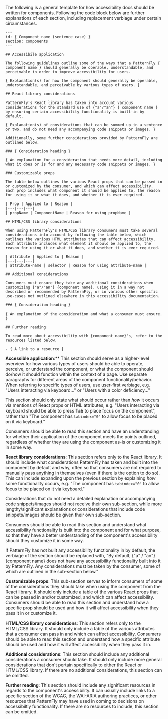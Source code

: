 The following is a general template for how accessibility docs should be written for components. Following the code block below are further explanations of each section, including replacement verbiage under certain circumstances.

```
---
id: { Component name (sentence case) }
section: components
---

## Accessibile application

The following guidelines outline some of the ways that a PatternFly { component name } should generally be operable, understandable, and perceivable in order to improve accessibility for users.

{ Explanation(s) for how the component should generally be operable, understandable, and perceivable by various types of users. }

## React library considerations

PatternFly's React library has taken into account various considerations for the standard use of {"a"/"an"} { component name } by ensuring certain accessibility functionality is built-in by default.

{ Explanation(s) of considerations that can be summed up in a sentence or two, and do not need any accompanying code snippets or images. }

Additionally, some further considerations provided by PatternFly are outlined below.

### { Consideration heading }

{ An explanation for a consideration that needs more detail, including what it does or is for and any necessary code snippets or images. }

### Customizable props

The table below outlines the various React props that can be passed in or customized by the consumer, and which can affect accessibility. Each prop includes what component it should be applied to, the reason for using it or what it does, and whether it is ever required.

| Prop | Applied to | Reason | 
|---|---|---|
| propName | ComponentName | Reason for using propName |

## HTML/CSS library considerations

When using PatternFly's HTML/CSS library consumers must take several considerations into account by following the table below, which outlines the various HTML attributes that can affect accessibility. Each attribute includes what element it should be applied to, the reason for using it or what it does, and whether it is ever required.

| Attribute | Applied to | Reason | 
|---|---|---|
| attribute-name | selector | Reason for using attribute-name |

## Additional considerations

Consumers must ensure they take any additional considerations when customizing {"a"/"an"} {component name}, using it in a way not described or recommended by PatternFly, or in various other specific use-cases not outlined elsewhere in this accessibility documentation.

### { Consideration heading }

{ An explanation of the consideration and what a consumer must ensure. }

## Further reading

To read more about accessibility with {component name}'s, refer to the resources listed below.

- { A link to a resource }
```

**Accessible application**:** This section should serve as a higher-level overview for how various types of users should be able to operate, perceive, or understand the component, or what the component should do/how it should function within the context of a page. Use separate paragraphs for different areas of the component functionality/behavior. When referring to specific types of users, use user-first verbiage, e.g. "Users interacting via keyboard..." or "Users with a color deficiency..."

This section should only state what should occur rather than *how* it occurs via mentions of React props or HTML attributes, e.g. "Users interacting via keyboard should be able to press **Tab** to place focus on the component", rather than "The component has `tabindex="0"` to allow focus to be placed on it via keyboard."

Consumers should be able to read this section and have an understanding for whether their application of the component meets the points outlined, regardless of whether they are using the component as-is or customizing it in some way.

**React library considerations**: This section refers only to the React library. It should include what considerations PatternFly has taken and built into the component by default and why, often so that consumers are not required to manually pass anything in themselves (even if there is the option to do so). This can include expanding upon the previous section by explaining *how* some functionality occurs, e.g. "The component has `tabindex="0"` to allow focus to be placed on it via keyboard."

Considerations that do not need a detailed explanation or accompanying code snippets/images should not receive their own sub-section, while more lengthy/significant explanations or considerations that include code snippets/images should be given their own sub-section. 

Consumers should be able to read this section and understand what accessibility functionality is built into the component and for what purpose, so that they have a better understanding of the component's accessibility should they customize it in some way.

If PatternFly has not built any accessibility functionality in by default, the verbiage of the section should be replaced with, "By default, {"a" / "an"} {component name} does not have any accessibility functionality built into it by PatternFly. Any considerations must be taken by the consumer, some of which are outlined in the sub-section below."

**Customizable props**: This sub-section serves to inform consumers of some of the considerations they should take when using the component from the React library. It should only include a table of the various React props that can be passed in and/or customized, and which can affect accessibility. Consumers should be able to read this section and understand how a specific prop should be used and how it will affect accessibility when they pass it in or customize it.

**HTML/CSS library considerations**: This section refers only to the HTML/CSS library. It should only include a table of the various attributes that a consumer can pass in and which can affect accessibility. Consumers should be able to read this section and understand how a specific attribute should be used and how it will affect accessibility when they pass it in.

**Additional considerations**: This section should include any additional considerations a consumer should take. It should only include more general considerations that don't pertain specifically to either the React or HTML/CSS library. If there are no additional considerations, this section can be omitted.

**Further reading**: This section should include any significant resources in regards to the component's accessibility. It can usually include links to a specific section of the WCAG, the WAI-ARIA authoring practices, or other resources that PatternFly may have used in coming to decisions on accessibiltiy functionality. If there are no resources to include, this section can be omitted.
